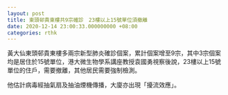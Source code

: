 ```yaml
---
layout: post
title: 東頭邨貴東樓共9宗確診　23樓以上15號單位須撤離
date: 2020-12-14 23:00:33.000000000 +08:00
categories: rthk
---
```


黃大仙東頭邨貴東樓多兩宗新型肺炎確診個案，累計個案增至9宗，其中3宗個案均是居住於15號單位，港大微生物學系講座教授袁國勇視察後說，23樓以上15號單位的住戶，需要撤離，其他居民需要強制檢測。

他估計病毒經抽氣扇及抽油煙機傳播，大廈亦出現「擾流效應」。
